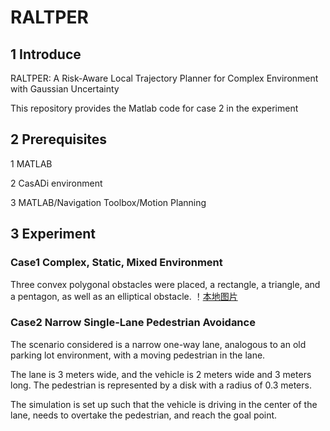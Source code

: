 # RALTPER
## 1 Introduce
RALTPER: A Risk-Aware Local Trajectory Planner for Complex Environment with Gaussian Uncertainty

This repository provides the Matlab code for case 2 in the experiment

## 2 Prerequisites
1 MATLAB

2 CasADi environment

3 MATLAB/Navigation Toolbox/Motion Planning

## 3 Experiment

### Case1 Complex, Static, Mixed Environment
Three convex polygonal obstacles were placed, a rectangle, a triangle, and a pentagon, as well as an elliptical obstacle.
！[本地图片](RALTPER/实验1-1.png)

### Case2 Narrow Single-Lane Pedestrian Avoidance
The scenario considered is a narrow one-way lane, analogous to an old parking lot environment, with a moving pedestrian in the lane.

The lane is 3 meters wide, and the vehicle is 2 meters wide and 3 meters long. The pedestrian is represented by a disk with a radius of 0.3 meters. 

The simulation is set up such that the vehicle is driving in the center of the lane, needs to overtake the pedestrian, and reach the goal point. 
